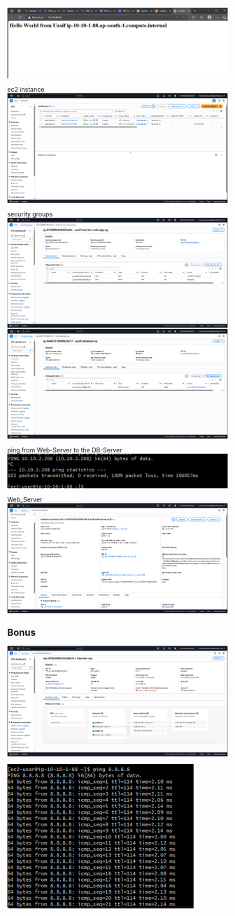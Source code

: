![alt text](image.png)


ec2 instance
![alt text](image-7.png)


security groups
![alt text](image-5.png)
![alt text](image-6.png)


ping from Web-Server to the DB-Server
![alt text](image-10.png)


Web_Server
![alt text](image-11.png)


## Bonus
![alt text](image-12.png)

![alt text](image-8.png)